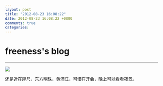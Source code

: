 ```yaml
---
layout: post
title: "2012-08-23 16:08:22"
date: 2012-08-23 16:08:22 +0800
comments: true
categories: 
---
```


# freeness's blog

----------

![](http://okqmqrbgo.bkt.clouddn.com/201208231608221.jpg)

>
还是近在咫尺，东方明珠，黄浦江，可惜在开会，晚上可以看看夜景。